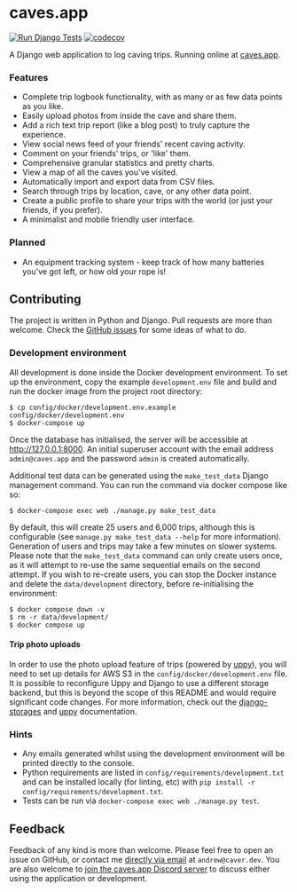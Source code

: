 # caves.app

[![Run Django Tests](https://github.com/anorthall/caves.app/actions/workflows/run-tests.yaml/badge.svg)](https://github.com/anorthall/caves.app/actions/workflows/run-tests.yaml) [![codecov](https://codecov.io/gh/anorthall/caves.app/branch/main/graph/badge.svg?token=HDZHAETW75)](https://codecov.io/gh/anorthall/caves.app)

A Django web application to log caving trips. Running online at [caves.app](https://caves.app/).

### Features

- Complete trip logbook functionality, with as many or as few data points as you like.
- Easily upload photos from inside the cave and share them.
- Add a rich text trip report (like a blog post) to truly capture the experience.
- View social news feed of your friends' recent caving activity.
- Comment on your friends' trips, or 'like' them.
- Comprehensive granular statistics and pretty charts.
- View a map of all the caves you've visited.
- Automatically import and export data from CSV files.
- Search through trips by location, cave, or any other data point.
- Create a public profile to share your trips with the world (or just your friends, if you prefer).
- A minimalist and mobile friendly user interface.

### Planned

- An equipment tracking system - keep track of how many batteries you've got left, or how old your rope is!

## Contributing

The project is written in Python and Django. Pull requests are more than welcome. Check the
[GitHub issues](https://github.com/anorthall/caves.app/issues) for some ideas of what to do.

### Development environment

All development is done inside the Docker development environment. To set up the environment, copy the example
`development.env` file and build and run the docker image from the project root directory:

```
$ cp config/docker/development.env.example config/docker/development.env
$ docker-compose up
```

Once the database has initialised, the server will be accessible at http://127.0.0.1:8000. An initial superuser account with the email address `admin@caves.app` and the password `admin` is created automatically.

Additional test data can be generated using the `make_test_data` Django management
command. You can run the command via docker compose like so:

```
$ docker-compose exec web ./manage.py make_test_data
```

By default, this will create 25 users and 6,000 trips, although this is configurable
(see `manage.py make_test_data --help` for more information). Generation of users
and trips may take a few minutes on slower systems. Please note that the
`make_test_data` command can only create users once, as it will attempt to re-use
the same sequential emails on the second attempt. If you wish to re-create users,
you can stop the Docker instance and delete the `data/development` directory, before
re-initialising the environment:

```
$ docker compose down -v
$ rm -r data/development/
$ docker compose up
```

#### Trip photo uploads

In order to use the photo upload feature of trips (powered by [uppy](https://uppy.io/)),
you will need to set up details for AWS S3 in the
`config/docker/development.env` file. It is possible to reconfigure Uppy
and Django to use a different storage backend, but this is beyond the scope of
this README and would require significant code changes. For more information, check
out the [django-storages](https://django-storages.readthedocs.io/) and
[uppy](https://uppy.io/docs/) documentation.

### Hints

- Any emails generated whilst using the development environment will be printed directly to the console.
- Python requirements are listed in `config/requirements/development.txt` and can be installed locally (for linting, etc) with `pip install -r config/requirements/development.txt`.
- Tests can be run via `docker-compose exec web ./manage.py test`.

## Feedback

Feedback of any kind is more than welcome. Please feel free to open an issue on GitHub, or contact me [directly via email](mailto:andrew@caver.dev) at `andrew@caver.dev`. You are also welcome to
[join the caves.app Discord server](https://discord.gg/jEvPbR4G4k) to discuss either using the
application or development.
